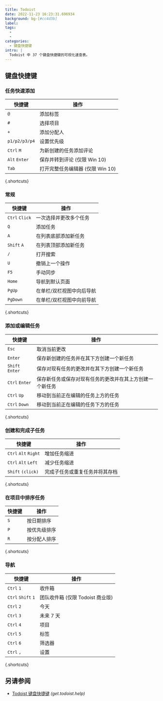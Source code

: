 ```yaml
---
title: Todoist
date: 2022-11-23 16:23:31.696934
background: bg-[#cc4d3b]
label:
tags:
  -
  -
categories:
  - 键盘快捷键
intro: |
  Todoist 中 37 个键盘快捷键的可视化速查表。
---
```


## 键盘快捷键

### 任务快速添加

| 快捷键        | 操作                                  |
| ------------- | ------------------------------------- |
| `@`           | 添加标签                              |
| `#`           | 选择项目                              |
| `+`           | 添加分配人                            |
| `p1/p2/p3/p4` | 设置优先级                            |
| `Ctrl` `M`    | 为新创建的任务添加评论                |
| `Alt` `Enter` | 保存并转到评论 (仅限 Win 10)          |
| `Tab`         | 打开完整任务编辑器 (仅限 Win 10)      |

{.shortcuts}

### 常规

| 快捷键         | 操作                                     |
| -------------- | ---------------------------------------- |
| `Ctrl` `Click` | 一次选择并更改多个任务                   |
| `Q`            | 添加任务                                 |
| `A`            | 在列表底部添加新任务                     |
| `Shift` `A`    | 在列表顶部添加新任务                     |
| `/`            | 打开搜索                                 |
| `U`            | 撤销上一个操作                           |
| `F5`           | 手动同步                                 |
| `Home`         | 导航到默认页面                           |
| `PgUp`         | 在单栏/双栏视图中向后导航                |
| `PgDown`       | 在单栏/双栏视图中向前导航                |

{.shortcuts}

### 添加或编辑任务

| 快捷键          | 操作                                                                              |
| --------------- | --------------------------------------------------------------------------------- |
| `Esc`           | 取消当前更改                                                                      |
| `Enter`         | 保存新创建的任务并在其下方创建一个新任务                                            |
| `Shift` `Enter` | 保存对现有任务的更改并在其下方创建一个新任务                                        |
| `Ctrl` `Enter`  | 保存新任务或保存对现有任务的更改并在其上方创建一个新任务                            |
| `Ctrl` `Up`     | 移动到当前正在编辑的任务上方的任务                                                  |
| `Ctrl` `Down`   | 移动到当前正在编辑的任务下方的任务                                                  |

{.shortcuts}

### 创建和完成子任务

| 快捷键               | 操作                                                 |
| -------------------- | ---------------------------------------------------- |
| `Ctrl` `Alt` `Right` | 增加任务缩进                                         |
| `Ctrl` `Alt` `Left`  | 减少任务缩进                                         |
| `Shift` `(click)`    | 完成子任务或重复任务并将其存档                       |

{.shortcuts}

### 在项目中排序任务

| 快捷键 | 操作             |
| -------- | ---------------- |
| `S`      | 按日期排序       |
| `P`      | 按优先级排序     |
| `R`      | 按分配人排序     |

{.shortcuts}

### 导航

| 快捷键             | 操作                                   |
| ------------------ | -------------------------------------- |
| `Ctrl` `1`         | 收件箱                                 |
| `Ctrl` `Shift` `1` | 团队收件箱 (仅限 Todoist 商业版)       |
| `Ctrl` `2`         | 今天                                   |
| `Ctrl` `3`         | 未来 7 天                              |
| `Ctrl` `4`         | 项目                                   |
| `Ctrl` `5`         | 标签                                   |
| `Ctrl` `6`         | 筛选器                                 |
| `Ctrl` `,`         | 设置                                   |

{.shortcuts}

## 另请参阅

- [Todoist 键盘快捷键](https://get.todoist.help/hc/en-us/articles/205063212-Keyboard-Shortcuts)
  _(get.todoist.help)_
